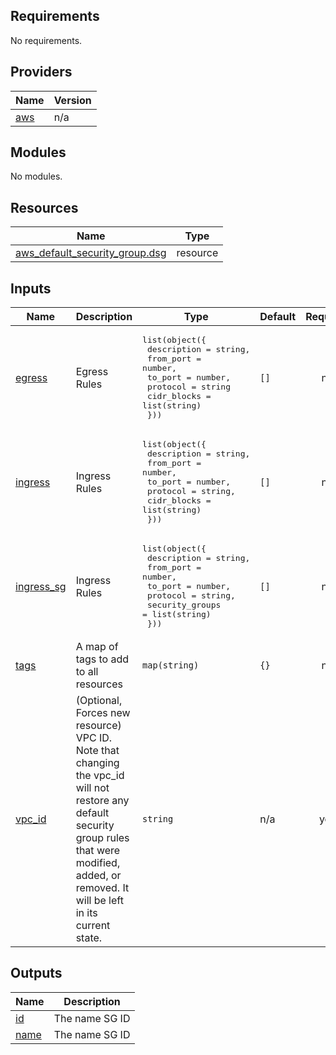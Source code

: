 <!-- BEGIN_TF_DOCS -->
## Requirements

No requirements.

## Providers

| Name | Version |
|------|---------|
| <a name="provider_aws"></a> [aws](#provider\_aws) | n/a |

## Modules

No modules.

## Resources

| Name | Type |
|------|------|
| [aws_default_security_group.dsg](https://registry.terraform.io/providers/hashicorp/aws/latest/docs/resources/default_security_group) | resource |

## Inputs

| Name | Description | Type | Default | Required |
|------|-------------|------|---------|:--------:|
| <a name="input_egress"></a> [egress](#input\_egress) | Egress Rules | <pre>list(object({<br>    description = string,<br>    from_port   = number,<br>    to_port     = number,<br>    protocol    = string<br>    cidr_blocks = list(string)<br>  }))</pre> | `[]` | no |
| <a name="input_ingress"></a> [ingress](#input\_ingress) | Ingress Rules | <pre>list(object({<br>    description = string,<br>    from_port   = number,<br>    to_port     = number,<br>    protocol    = string,<br>    cidr_blocks = list(string)<br>  }))</pre> | `[]` | no |
| <a name="input_ingress_sg"></a> [ingress\_sg](#input\_ingress\_sg) | Ingress Rules | <pre>list(object({<br>    description     = string,<br>    from_port       = number,<br>    to_port         = number,<br>    protocol        = string,<br>    security_groups = list(string)<br>  }))</pre> | `[]` | no |
| <a name="input_tags"></a> [tags](#input\_tags) | A map of tags to add to all resources | `map(string)` | `{}` | no |
| <a name="input_vpc_id"></a> [vpc\_id](#input\_vpc\_id) | (Optional, Forces new resource) VPC ID. Note that changing the vpc\_id will not restore any default security group rules that were modified, added, or removed. It will be left in its current state. | `string` | n/a | yes |

## Outputs

| Name | Description |
|------|-------------|
| <a name="output_id"></a> [id](#output\_id) | The name SG ID |
| <a name="output_name"></a> [name](#output\_name) | The name SG ID |
<!-- END_TF_DOCS -->